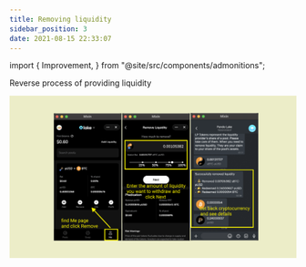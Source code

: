 ```yaml
---
title: Removing liquidity
sidebar_position: 3
date: 2021-08-15 22:33:07
---
```


import {
  Improvement,
} from "@site/src/components/admonitions";

<Improvement />

Reverse process of providing liquidity

![](../assets/removing-liquidity.png)


